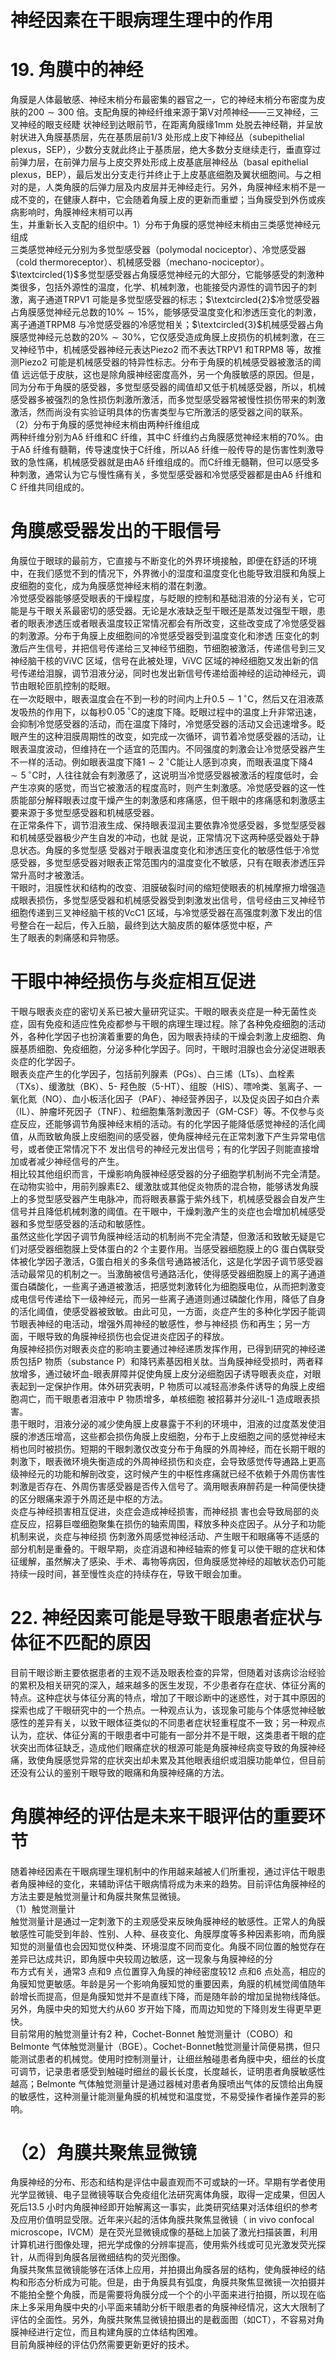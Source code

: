 # 神经因素在干眼病理生理中的作用  
# 19. 角膜中的神经  
角膜是人体最敏感、神经末梢分布最密集的器官之一，它的神经末梢分布密度为皮肤的$200\sim300$ 倍。支配角膜的神经纤维来源于第Ⅴ对颅神经——三叉神经，三叉神经的眼支经睫 状神经到达眼前节，在距离角膜缘$1\mathrm{mm}$ 处脱去神经鞘，并呈放射状进入角膜基质层，先在基质层前1/3 处形成上皮下神经丛（subepithelial plexus，SEP），少数分支就此终止于基质层，绝大多数分支继续走行，垂直穿过前弹力层，在前弹力层与上皮交界处形成上皮基底层神经丛（basal epithelial plexus，BEP），最后发出分支走行并终止于上皮基底细胞及翼状细胞间。与之相对的是，人类角膜的后弹力层及内皮层并无神经走行。另外，角膜神经末梢不是一成不变的，在健康人群中，它会随着角膜上皮的更新而重塑；当角膜受到外伤或疾病影响时，角膜神经末梢可以再  
生，并重新长入支配的组织中。1）分布于角膜的感觉神经末梢由三类感觉神经元组成  
三类感觉神经元分别为多觉型感受器（polymodal nociceptor）、冷觉感受器（cold thermoreceptor）、机械感受器（mechano-nociceptor）。$\textcircled{1}$多觉型感受器占角膜感觉神经元的大部分，它能够感受的刺激种类很多，包括外源性的温度，化学、机械刺激，也能接受内源性的调节因子的刺激，离子通道TRPV1 可能是多觉型感受器的标志；$\textcircled{2}$冷觉感受器占角膜感觉神经元总数的$10\%\sim15\%$，能够感受温度变化和渗透压变化的刺激，离子通道TRPM8 与冷觉感受器的冷感觉相关；$\textcircled{3}$机械感受器占角膜感觉神经元总数的$20\%\sim30\%$，它仅感受造成角膜上皮损伤的机械刺激，在三叉神经节中，机械感受器神经元表达Piezo2 而不表达TRPV1 和TRPM8 等，故推测Piezo2 可能是机械感受器的特异性标志。分布于角膜的机械感受器被激活的阈值 远远低于皮肤，这也是除角膜神经密度高外，另一个角膜敏感的原因。但是，同为分布于角膜的感受器，多觉型感受器的阈值却又低于机械感受器，所以，机械感受器多被强烈的急性损伤刺激所激活，而多觉型感受器常被慢性损伤带来的刺激激活，然而尚没有实验证明具体的伤害类型与它所激活的感受器之间的联系。  
（2）分布于角膜的感觉神经末梢由两种纤维组成  
两种纤维分别为Aδ 纤维和C 纤维，其中C 纤维约占角膜感觉神经末梢的$70\%$。由于Aδ 纤维有髓鞘，传导速度快于C纤维，所以Aδ 纤维一般传导的是伤害性刺激导致的急性痛，机械感受器就是由Aδ 纤维组成的。而C纤维无髓鞘，但可以感受多种刺激，通常认为它与慢性痛有关，多觉型感受器和冷觉感受器都是由Aδ 纤维和C 纤维共同组成的。  
#  角膜感受器发出的干眼信号  
角膜位于眼球的最前方，它直接与不断变化的外界环境接触，即便在舒适的环境中，在我们感觉不到的情况下，外界微小的湿度和温度变化也能导致泪膜和角膜上皮细胞的变化，成为角膜感觉神经末梢的潜在刺激。  
冷觉感受器能够感受眼表的干燥程度，与眨眼的控制和基础泪液的分泌有关，它可能是与干眼关系最密切的感受器。无论是水液缺乏型干眼还是蒸发过强型干眼，患者的眼表渗透压或者眼表温度较正常情况都会有所改变，这些改变成了冷觉感受器的刺激源。分布于角膜上皮细胞间的冷觉感受器受到温度变化和渗透 压变化的刺激后产生信号，并把信号传递给三叉神经节细胞，节细胞被激活，传递信号到三叉神经脑干核的ViVC 区域，信号在此被处理，ViVC 区域的神经细胞又发出新的信号传递给泪腺，调节泪液分泌，同时也发出新信号传递给面神经的运动神经元，调节由眼轮匝肌控制的眨眼。  
在一次眨眼中，眼表温度会在不到一秒的时间内上升$0.5\sim1\,^{\circ}\mathrm{C}$，然后又在泪液蒸发吸热的作用下，以每秒$0.05\,^{\circ}\mathrm{C}$的速度下降。眨眼过程中的温度上升非常迅速，会抑制冷觉感受器的活动，而在温度下降时，冷觉感受器的活动又会迅速增多。眨眼产生的这种泪膜周期性的改变，如完成一次循环，调节着冷觉感受器的活动，让眼表温度波动，但维持在一个适宜的范围内。不同强度的刺激会让冷觉感受器产生不一样的活动。例如眼表温度下降$1\sim2\,^{\circ}\mathrm{C}$能让人感到凉爽，而眼表温度下降$4\sim5\,^{\circ}\mathrm{C}$时，人往往就会有刺激感了，这说明当冷觉感受器被激活的程度低时，会产生凉爽的感觉，而当它被激活的程度高时，则产生刺激感。冷觉感受器的这一性质能部分解释眼表过度干燥产生的刺激感和疼痛感，但干眼中的疼痛感和刺激感主要来源于多觉型感受器和机械感受器。  
在正常条件下，调节泪液生成、保持眼表湿润主要依靠冷觉感受器，多觉型感受器和机械感受器极少产生自发的冲动，也就 是说，正常情况下这两种感受器处于静息状态。角膜的多觉型感 受器对于眼表温度变化和渗透压变化的敏感性低于冷觉感受器，多觉型感受器对眼表正常范围内的温度变化不敏感，只有在眼表渗透压异常升高时才被激活。  
干眼时，泪膜性状和结构的改变、泪膜破裂时间的缩短使眼表的机械摩擦力增强造成眼表损伤，多觉型感受器和机械感受器受到刺激发出信号，信号经由三叉神经节细胞传递到三叉神经脑干核的VcC1 区域，与冷觉感受器在高强度刺激下发出的信号整合在一起后，传入丘脑，最终到达大脑皮质的躯体感觉中枢，产  
生了眼表的刺痛感和异物感。  
#  干眼中神经损伤与炎症相互促进  
干眼与眼表炎症的密切关系已被大量研究证实。干眼的眼表炎症是一种无菌性炎症，固有免疫和适应性免疫都参与干眼的病理生理过程。除了各种免疫细胞的活动外，各种化学因子也扮演着重要的角色，因为眼表持续的干燥会刺激上皮细胞、角膜基质细胞、免疫细胞，分泌多种化学因子。同时，干眼时泪腺也会分泌促进眼表炎症的化学因子。  
眼表炎症产生的化学因子，包括前列腺素（PGs）、白三烯（LTs）、血栓素（TXs）、缓激肽（BK）、5- 羟色胺（5-HT）、组胺（HIS）、嘌呤类、氢离子、一氧化氮（NO）、血小板活化因子（PAF）、神经营养因子，以及促炎因子如白介素（IL）、肿瘤坏死因子（TNF）、粒细胞集落刺激因子（GM-CSF）等。不仅参与炎症反应，还能够调节角膜神经末梢的活动。有的化学因子能降低感觉神经的活化阈值，从而致敏角膜上皮细胞间的感受器，使角膜神经元在正常刺激下产生异常电信号，或者使正常情况下不 发出信号的神经元发出信号；有的化学因子则能直接增加或者减少神经信号的产生。  
相比较其他组织而言，干燥影响角膜神经感受器的分子细胞学机制尚不完全清楚。在动物实验中，用前列腺素E2、缓激肽或其他促炎物质的混合物，能够诱发角膜上的多觉型感受器产生电脉冲，而将眼表暴露于紫外线下，机械感受器会自发产生信号并且降低机械刺激的阈值。在干眼中，干燥刺激产生的炎症也会增加机械感受器和多觉型感受器的活动和敏感性。  
虽然这些化学因子调节角膜神经活动的机制尚不完全清楚，但激活和致敏无疑是它们对感受器细胞膜上受体蛋白的2 个主要作用。当感受器细胞膜上的G 蛋白偶联受体被化学因子激活，G蛋白相关的多条信号通路被活化，这是化学因子调节感受器活动最常见的机制之一。当激酶被信号通路活化，使得感受器细胞膜上的离子通道蛋白磷酸化，一些离子通道被激活，把感觉刺激转化为细胞膜电位，从而把刺激变成电信号传递给下一级神经元，而另一些离子通道则通过磷酸化作用，降低了自身的活化阈值，使感受器被致敏。由此可见，一方面，炎症产生的多种化学因子能调节眼表神经的电活动，增强外周神经的敏感性，参与神经损 伤和再生；另一方面，干眼导致的角膜神经损伤也会促进炎症因子的释放。  
角膜神经损伤对眼表炎症的影响主要通过神经递质发挥作用，已得到研究的神经递质包括P 物质（substance P）和降钙素基因相关肽。当角膜神经受损时，两者释放增多，通过破坏血-眼表屏障并促使角膜上皮分泌细胞因子诱导眼表炎症，对眼表起到一定保护作用。体外研究表明，P 物质可以减轻高渗条件诱导的角膜上皮细胞凋亡，而干眼患者泪液中 P  物质增多，单核细胞 被招募并分泌IL-1 造成眼表损害。  
患干眼时，泪液分泌的减少使角膜上皮暴露于不利的环境中，泪液的过度蒸发使泪膜的渗透压增高，这些都会损伤角膜上皮细胞，分布于上皮细胞之间的感觉神经末梢也同时被损伤。短期的干眼刺激仅改变分布于角膜的外周神经，而在长期干眼的刺激下，眼表微环境失衡造成的外周神经损伤和炎症，会导致感觉传导通路上更高级神经元的功能和解剖改变，这时候产生的中枢性疼痛就已经不依赖于外周伤害性刺激是否存在、外周伤害感受器是否传入信号了。滴用眼表麻醉药是一种简便快捷的区分眼痛来源于外周还是中枢的方法。  
炎症与神经损害相互促进，炎症会造成神经损害，而神经损 害也会导致局部的炎症反应，招募巨噬细胞聚集在损伤的轴索周围，释放多种炎症因子。从分子和功能机制来说，炎症与神经损 伤刺激外周感觉神经活动、产生眼干和眼痛等不适感的部分机制是重叠的。干眼早期，炎症消退和神经轴索的修复可以使干眼的症状和体征缓解，虽然解决了感染、手术、毒物等病因，但角膜感觉神经的超敏状态仍可能持续一段时间，甚至慢性炎症的持续存在，导致干眼会加重。  
# 22. 神经因素可能是导致干眼患者症状与体征不匹配的原因  
目前干眼诊断主要依据患者的主观不适及眼表检查的异常，但随着对该病诊治经验的累积及相关研究的深入，越来越多的医生发现，不少患者存在症状、体征分离的特点。这种症状与体征分离的特点，增加了干眼诊断中的迷惑性，对于其中原因的探索也成了干眼研究中的一个热点。一种观点认为，该现象可能与个体感觉神经敏感性的差异有关，以致干眼体征类似的不同患者症状轻重程度不一致；另一种观点认为，症状、体征分离的干眼患者中可能有一部分并不是干眼，这类患者干眼的症状突出而体征缺乏，造成他们眼痛症状的根源可能是角膜神经病变导致的角膜神经痛，致使角膜感觉异常的症状突出却未累及其他眼表组织或泪膜功能单位，但目前还没有公认的鉴别干眼导致的眼痛和角膜神经痛的方法。  
#  角膜神经的评估是未来干眼评估的重要环节  
随着神经因素在干眼病理生理机制中的作用越来越被人们所重视，通过评估干眼患者角膜神经的变化，来辅助评估干眼病情将成为未来的趋势。目前评估角膜神经的方法主要是触觉测量计和角膜共聚焦显微镜。  
（1）触觉测量计  
触觉测量计是通过一定刺激下的主观感受来反映角膜神经的敏感性。正常人的角膜敏感性可能受到年龄、性别、人种、昼夜变化、角膜厚度等多种因素影响，而角膜知觉的测量值也会因知觉仪种类、环境湿度不同而变化。角膜不同位置的触觉存在差异已达成共识，即角膜中央较周边敏感，这一现象与角膜神经的分  
布方式有关，通常3 点和9 点位置穿入角膜的神经密度较12 点和6 点处高，相应的角膜知觉更敏感。年龄是另一个影响角膜知觉的重要因素，角膜的机械觉阈值随年龄增长而提高，但是角膜知觉并不是直线下降，而是随年龄的增加呈抛物线降低。另外，角膜中央的知觉大约从60 岁开始下降，而周边知觉的下降则发生得更早更快。  
目前常用的触觉测量计有2 种，Cochet-Bonnet 触觉测量计（COBO）和Belmonte 气体触觉测量计（BGE）。Cochet-Bonnet触觉测量计简便易携，但只能测试患者的机械觉。使用时控制测量计，让细丝触碰患者角膜中央，细丝的长度可调节，记录患者感受到触碰时细丝的最长长度，长度越长，证明患者角膜敏感性越高；Belmonte 气体触觉测量计是通过器械对患者角膜喷出气体的反馈给出角膜的敏感性，这种测量计能测量角膜的机械觉和温度觉，不易受操作者操作差异的影响。  
# （2）角膜共聚焦显微镜  
角膜神经的分布、形态和结构是评估中最直观而不可或缺的一环。早期有学者使用光学显微镜、电子显微镜等联合免疫组化法研究离体角膜，取得一定成果，但因人死后13.5 小时内角膜神经即开始解离这一事实，此类研究结果对活体组织的参考及应用价值明显受限。近年来兴起的活体角膜共聚焦显微镜（ in vivo  confocal microscope，IVCM）是在荧光显微镜成像的基础上加装了激光扫描装置，利用计算机进行图像处理，把光学成像的分辨率提高，使用紫外线或可见光激发荧光探针，从而得到角膜各层微细结构的荧光图像。  
角膜共聚焦显微镜能够在活体上应用，并拍摄出角膜各层的结构，使角膜神经的结构和形态分析成为可能。但是，由于角膜具有弧度，角膜共聚焦显微镜一次拍摄并不能拍全整个角膜，而是需要将角膜分成一个个的小平面来进行拍摄，所以现在临床上多采用角膜中央的小平面来辅助分析干眼患者的角膜神经情况，这大大限制了评估的全面性。另外，角膜共聚焦显微镜拍摄出的是截面图（如CT），不容易对角膜神经进行定位，而且构建角膜的立体结构困难。  
目前角膜神经的评估仍然需要更新更好的技术。  
